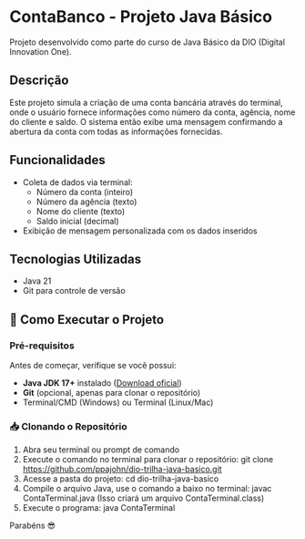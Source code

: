 # ContaBanco - Projeto Java Básico

Projeto desenvolvido como parte do curso de Java Básico da DIO (Digital Innovation One).

## Descrição

Este projeto simula a criação de uma conta bancária através do terminal, onde o usuário fornece informações como número da conta, agência, nome do cliente e saldo. O sistema então exibe uma mensagem confirmando a abertura da conta com todas as informações fornecidas.

## Funcionalidades

- Coleta de dados via terminal:
  - Número da conta (inteiro)
  - Número da agência (texto)
  - Nome do cliente (texto)
  - Saldo inicial (decimal)
- Exibição de mensagem personalizada com os dados inseridos

## Tecnologias Utilizadas

- Java 21
- Git para controle de versão

## 🚀 Como Executar o Projeto

### Pré-requisitos
Antes de começar, verifique se você possui:

- **Java JDK 17+** instalado ([Download oficial](https://www.oracle.com/java/technologies/javase/jdk17-archive-downloads.html))
- **Git** (opcional, apenas para clonar o repositório)
- Terminal/CMD (Windows) ou Terminal (Linux/Mac)

### 📥 Clonando o Repositório
1. Abra seu terminal ou prompt de comando
2. Execute o comando no terminal para clonar o repositório:
   git clone https://github.com/ppajohn/dio-trilha-java-basico.git
3. Acesse a pasta do projeto:
cd dio-trilha-java-basico
4. Compile o arquivo Java, use o comando a baixo no terminal:
javac ContaTerminal.java
(Isso criará um arquivo ContaTerminal.class)
5. Execute o programa:
java ContaTerminal

Parabéns 😎

